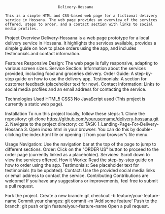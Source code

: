                             Delivery-Hossana

    This is a simple HTML and CSS-based web page for a fictional delivery service in Hossana. The web page provides an overview of the services offered, steps to order, and a contact section with links to social media profiles.

Project Overview
    Delivery-Hossana is a web page prototype for a local delivery service in Hossana. It highlights the services available, provides a simple guide on how to place orders using the app, and includes testimonials and contact information.

Features
    Responsive Design: The web page is fully responsive, adapting to various screen sizes.
    Service Section: Information about the services provided, including food and groceries delivery.
    Order Guide: A step-by-step guide on how to use the delivery app.
    Testimonials: A section for customer feedback (placeholder text for now).
    Contact Information: Links to social media profiles and an email address for contacting the service.

Technologies Used
    HTML5
    CSS3
    No JavaScript used (This project is currently a static web page).

Installation
    To run this project locally, follow these steps:
    1. Clone the repository:
    git clone https://github.com/yourusername/delivery-hossana.git
    2. Navigate to the project directory:
    cd TASK-1_Landing-Page-For-Delivery-Hossana
    3. Open index.html in your browser: You can do this by double-clicking the index.html file or opening it from your browser's file menu.

Usage
    Navigation: Use the navigation bar at the top of the page to jump to different sections.
    Order: Click on the "ORDER US" button to proceed to the order page (currently linked as a placeholder).
    Services: Scroll down to view the services offered.
    How it Works: Read the step-by-step guide on how to order using the app.
    Testimonials: See placeholder text for testimonials (to be updated).
    Contact: Use the provided social media links or email address to contact the service.
    Contributing
    Contributions are welcome! If you have any suggestions or improvements, feel free to submit a pull request.

Fork the project.
    Create a new branch: git checkout -b feature/your-feature-name
    Commit your changes: git commit -m 'Add some feature'
    Push to the branch: git push origin feature/your-feature-name
    Open a pull request.
    